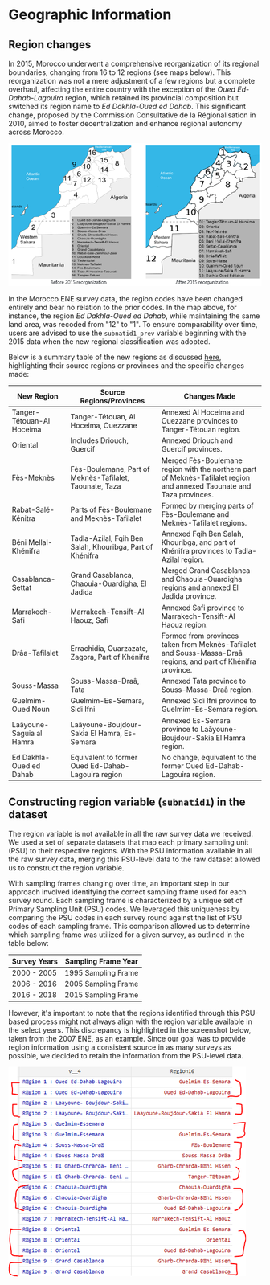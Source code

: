 # Geographic Information

## Region changes
In 2015, Morocco underwent a comprehensive reorganization of its regional boundaries, changing from 16 to 12 regions (see maps below). This reorganization was not a mere adjustment of a few regions but a complete overhaul, affecting the entire country with the exception of the *Oued Ed-Dahab-Lagouira* region, which retained its provincial composition but switched its region name to *Ed Dakhla-Oued ed Dahab*. This significant change, proposed by the Commission Consultative de la Régionalisation in 2010, aimed to foster decentralization and enhance regional autonomy across Morocco.

![Map](Utilities/Morocco_map.PNG)

In the Morocco ENE survey data, the region codes have been changed entirely and bear no relation to the prior codes. In the map above, for instance, the region *Ed Dakhla-Oued ed Dahab*, while maintaining the same land area, was recoded from "12" to "1". To ensure comparability over time, users are advised to use the `subnatid1_prev` variable beginning with the 2015 data when the new regional classification was adopted. 

Below is a summary table of the new regions as discussed [here](http://www.statoids.com/uma.html), highlighting their source regions or provinces and the specific changes made:

| New Region               | Source Regions/Provinces                            | Changes Made                                                                                                         |
|--------------------------|-----------------------------------------------------|----------------------------------------------------------------------------------------------------------------------|
| Tanger-Tétouan-Al Hoceima| Tanger-Tétouan, Al Hoceima, Ouezzane                 | Annexed Al Hoceima and Ouezzane provinces to Tanger-Tétouan region.                                                 |
| Oriental                 | Includes Driouch, Guercif                           | Annexed Driouch and Guercif provinces.                                                                               |
| Fès-Meknès               | Fès-Boulemane, Part of Meknès-Tafilalet, Taounate, Taza | Merged Fès-Boulemane region with the northern part of Meknès-Tafilalet region and annexed Taounate and Taza provinces.|
| Rabat-Salé-Kénitra       | Parts of Fès-Boulemane and Meknès-Tafilalet          | Formed by merging parts of Fès-Boulemane and Meknès-Tafilalet regions.                                               |
| Béni Mellal-Khénifra     | Tadla-Azilal, Fqih Ben Salah, Khouribga, Part of Khénifra | Annexed Fqih Ben Salah, Khouribga, and part of Khénifra provinces to Tadla-Azilal region.                             |
| Casablanca-Settat        | Grand Casablanca, Chaouia-Ouardigha, El Jadida      | Merged Grand Casablanca and Chaouia-Ouardigha regions and annexed El Jadida province.                                |
| Marrakech-Safi           | Marrakech-Tensift-Al Haouz, Safi                    | Annexed Safi province to Marrakech-Tensift-Al Haouz region.                                                          |
| Drâa-Tafilalet           | Errachidia, Ouarzazate, Zagora, Part of Khénifra    | Formed from provinces taken from Meknès-Tafilalet and Souss-Massa-Draâ regions, and part of Khénifra province.       |
| Souss-Massa              | Souss-Massa-Draâ, Tata                              | Annexed Tata province to Souss-Massa-Draâ region.                                                                    |
| Guelmim-Oued Noun        | Guelmim-Es-Semara, Sidi Ifni                        | Annexed Sidi Ifni province to Guelmim-Es-Semara region.                                                              |
| Laâyoune-Saguia al Hamra | Laâyoune-Boujdour-Sakia El Hamra, Es-Semara          | Annexed Es-Semara province to Laâyoune-Boujdour-Sakia El Hamra region.                                               |
| Ed Dakhla-Oued ed Dahab  | Equivalent to former Oued Ed-Dahab-Lagouira region   | No change, equivalent to the former Oued Ed-Dahab-Lagouira region.                                                   |

## Constructing region variable (`subnatid1`) in the dataset
The region variable is not available in all the raw survey data we received. We used a set of separate datasets that map each primary sampling unit (PSU) to their respective regions. With the PSU information available in all the raw survey data, merging this PSU-level data to the raw dataset allowed us to construct the region variable. 

With sampling frames changing over time, an important step in our approach involved identifying the correct sampling frame used for each survey round. Each sampling frame is characterized by a unique set of Primary Sampling Unit (PSU) codes. We leveraged this uniqueness by comparing the PSU codes in each survey round against the list of PSU codes of each sampling frame. This comparison allowed us to determine which sampling frame was utilized for a given survey, as outlined in the table below:

| Survey Years            | Sampling Frame Year                          |
|-------------------------|----------------------------------------------|
| 2000 - 2005             | 1995 Sampling Frame                          |
| 2006 - 2016             | 2005 Sampling Frame                          |
| 2016 - 2018             | 2015 Sampling Frame                          |

However, it's important to note that the regions identified through this PSU-based process might not always align with the region variable available in the select years. This discrepancy is highlighted in the screenshot below, taken from the 2007 ENE, as an example. Since our goal was to provide region information using a consistent source in as many surveys as possible, we decided to retain the information from the PSU-level data. 

![Map](Utilities/region_mismatch.png)


